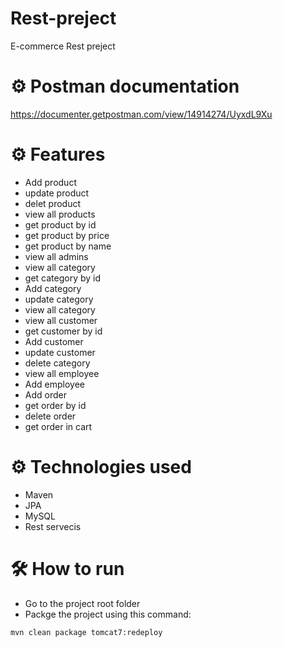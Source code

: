 # Rest-preject
E-commerce Rest preject

# ⚙ Postman documentation
https://documenter.getpostman.com/view/14914274/UyxdL9Xu


# ⚙ Features
* Add product
* update product
* delet product
* view all products
* get product by id 
* get product by price
* get product by name
* view all admins
* view all category
* get category by id 
* Add category
* update category
* view all category
* view all customer
* get customer by id 
* Add customer
* update customer
* delete category
* view all employee
* Add employee
* Add order
* get order by id
* delete order
* get order in cart 


# ⚙ Technologies used
* Maven
* JPA
* MySQL
* Rest servecis


# 🛠 How to run

* Go to the project root folder
* Packge the project using this command:
```maven
mvn clean package tomcat7:redeploy
``` 





